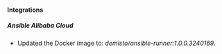 
#### Integrations

##### Ansible Alibaba Cloud

- Updated the Docker image to: *demisto/ansible-runner:1.0.0.3240169*.

